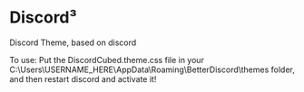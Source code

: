 # Discord³
Discord Theme, based on discord

To use: Put the DiscordCubed.theme.css file in your C:\Users\USERNAME_HERE\AppData\Roaming\BetterDiscord\themes folder, and then restart discord and activate it!
